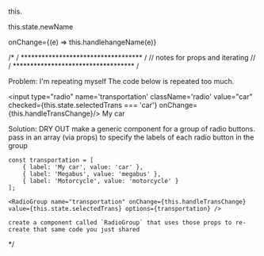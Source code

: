 this.

this.state.newName

onChange={(e) => this.handlehangeName(e)}

/*
/ *********************************** /
//   notes for props and iterating   //
/ *********************************** /

Problem: I'm repeating myself
        The code below is repeated too much. 
        <div className="radio">
            <label>
                <input type="radio" name='transportation' className='radio' value="car" checked={this.state.selectedTrans === 'car'} onChange={this.handleTransChange}/>
                My car
            </label>
        </div>

Solution: DRY OUT
    make a generic component for a group of radio buttons.
    pass in an array (via props) to specify the labels of each radio button in the group

    const transportation = [
        { label: 'My car', value: 'car' },
        { label: 'Megabus', value: 'megabus' },
        { label: 'Motorcycle', value: 'motorcycle' }
    ];

    <RadioGroup name="transportation" onChange={this.handleTransChange} value={this.state.selectedTrans} options={transportation} />

    create a component called `RadioGroup` that uses those props to re-create that same code you just shared



*/